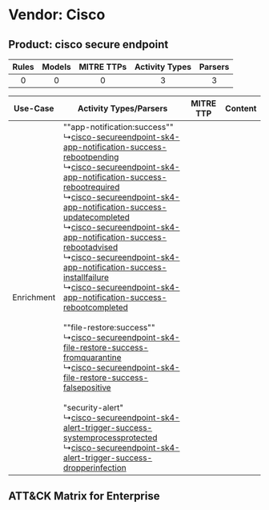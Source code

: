 Vendor: Cisco
=============
Product: cisco secure endpoint
------------------------------
| Rules | Models | MITRE TTPs | Activity Types | Parsers |
|:-----:|:------:|:----------:|:--------------:|:-------:|
|   0   |   0    |     0      |       3        |    3    |

|  Use-Case  | Activity Types/Parsers    | MITRE TTP | Content    |
|:----------:| ---- | --------- | ---- |
| Enrichment |  ""app-notification:success""<br> ↳[cisco-secureendpoint-sk4-app-notification-success-rebootpending](Ps/pC_ciscosecureendpointsk4appnotificationsuccessrebootpending.md)<br> ↳[cisco-secureendpoint-sk4-app-notification-success-rebootrequired](Ps/pC_ciscosecureendpointsk4appnotificationsuccessrebootrequired.md)<br> ↳[cisco-secureendpoint-sk4-app-notification-success-updatecompleted](Ps/pC_ciscosecureendpointsk4appnotificationsuccessupdatecompleted.md)<br> ↳[cisco-secureendpoint-sk4-app-notification-success-rebootadvised](Ps/pC_ciscosecureendpointsk4appnotificationsuccessrebootadvised.md)<br> ↳[cisco-secureendpoint-sk4-app-notification-success-installfailure](Ps/pC_ciscosecureendpointsk4appnotificationsuccessinstallfailure.md)<br> ↳[cisco-secureendpoint-sk4-app-notification-success-rebootcompleted](Ps/pC_ciscosecureendpointsk4appnotificationsuccessrebootcompleted.md)<br><br> ""file-restore:success""<br> ↳[cisco-secureendpoint-sk4-file-restore-success-fromquarantine](Ps/pC_ciscosecureendpointsk4filerestoresuccessfromquarantine.md)<br> ↳[cisco-secureendpoint-sk4-file-restore-success-falsepositive](Ps/pC_ciscosecureendpointsk4filerestoresuccessfalsepositive.md)<br><br> "security-alert"<br> ↳[cisco-secureendpoint-sk4-alert-trigger-success-systemprocessprotected](Ps/pC_ciscosecureendpointsk4alerttriggersuccesssystemprocessprotected.md)<br> ↳[cisco-secureendpoint-sk4-alert-trigger-success-dropperinfection](Ps/pC_ciscosecureendpointsk4alerttriggersuccessdropperinfection.md)<br> |    | [](RM/r_m_cisco_cisco_secure_endpoint_Enrichment.md) |

ATT&CK Matrix for Enterprise
----------------------------
